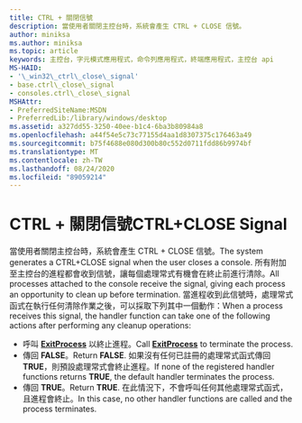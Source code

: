 ```yaml
---
title: CTRL + 關閉信號
description: 當使用者關閉主控台時，系統會產生 CTRL + CLOSE 信號。
author: miniksa
ms.author: miniksa
ms.topic: article
keywords: 主控台，字元模式應用程式，命令列應用程式，終端應用程式，主控台 api
MS-HAID:
- '\_win32\_ctrl\_close\_signal'
- base.ctrl\_close\_signal
- consoles.ctrl\_close\_signal
MSHAttr:
- PreferredSiteName:MSDN
- PreferredLib:/library/windows/desktop
ms.assetid: a327dd55-3250-40ee-b1c4-6ba3b80984a8
ms.openlocfilehash: a44f54e5c73c77155d4aa1d8307375c176463a49
ms.sourcegitcommit: b75f4688e080d300b80c552d0711fdd86b9974bf
ms.translationtype: MT
ms.contentlocale: zh-TW
ms.lasthandoff: 08/24/2020
ms.locfileid: "89059214"
---
```

# <a name="ctrlclose-signal"></a><span data-ttu-id="86c1d-104">CTRL + 關閉信號</span><span class="sxs-lookup"><span data-stu-id="86c1d-104">CTRL+CLOSE Signal</span></span>


<span data-ttu-id="86c1d-105">當使用者關閉主控台時，系統會產生 CTRL + CLOSE 信號。</span><span class="sxs-lookup"><span data-stu-id="86c1d-105">The system generates a CTRL+CLOSE signal when the user closes a console.</span></span> <span data-ttu-id="86c1d-106">所有附加至主控台的進程都會收到信號，讓每個處理常式有機會在終止前進行清除。</span><span class="sxs-lookup"><span data-stu-id="86c1d-106">All processes attached to the console receive the signal, giving each process an opportunity to clean up before termination.</span></span> <span data-ttu-id="86c1d-107">當進程收到此信號時，處理常式函式在執行任何清除作業之後，可以採取下列其中一個動作：</span><span class="sxs-lookup"><span data-stu-id="86c1d-107">When a process receives this signal, the handler function can take one of the following actions after performing any cleanup operations:</span></span>

- <span data-ttu-id="86c1d-108">呼叫 [**ExitProcess**](https://msdn.microsoft.com/library/windows/desktop/ms682658) 以終止進程。</span><span class="sxs-lookup"><span data-stu-id="86c1d-108">Call [**ExitProcess**](https://msdn.microsoft.com/library/windows/desktop/ms682658) to terminate the process.</span></span>
- <span data-ttu-id="86c1d-109">傳回 **FALSE**。</span><span class="sxs-lookup"><span data-stu-id="86c1d-109">Return **FALSE**.</span></span> <span data-ttu-id="86c1d-110">如果沒有任何已註冊的處理常式函式傳回 **TRUE**，則預設處理常式會終止進程。</span><span class="sxs-lookup"><span data-stu-id="86c1d-110">If none of the registered handler functions returns **TRUE**, the default handler terminates the process.</span></span>
- <span data-ttu-id="86c1d-111">傳回 **TRUE**。</span><span class="sxs-lookup"><span data-stu-id="86c1d-111">Return **TRUE**.</span></span> <span data-ttu-id="86c1d-112">在此情況下，不會呼叫任何其他處理常式函式，且進程會終止。</span><span class="sxs-lookup"><span data-stu-id="86c1d-112">In this case, no other handler functions are called and the process terminates.</span></span>

 

 




